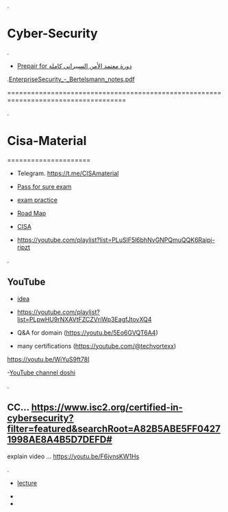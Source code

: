 .

# Cyber-Security

.


- [ Prepair for دورة معتمد الأمن السيبراني كاملة](https://www.youtube.com/watch?v=WiYuS9ft78I)


.[EnterpriseSecurity_-_Bertelsmann_notes.pdf](https://github.com/nancyalaswad90/Cyber-Security/files/14384128/EnterpriseSecurity_-_Bertelsmann_notes.pdf)


====================================================================================


.

# Cisa-Material

=====================


- Telegram. https://t.me/CISAmaterial

  
- [Pass for sure exam](https://www.linkedin.com/posts/ahmed-alsaket-974413197_%D8%A8%D8%A7%D8%B1%D9%83-%D8%A7%D9%84%D9%84%D9%87-%D8%AE%D9%8A%D8%B1%D8%A7-%D9%84%D9%85%D9%86-%D8%B1%D9%81%D8%B9%D9%87%D9%85-%D9%85%D8%AA%D9%86%D8%B3%D8%A7%D8%B4-%D8%AA%D8%B9%D9%85%D9%84-%D9%84%D8%A7%D9%8A%D9%83-activity-7104893490668408833-R986?utm_source=share&utm_medium=member_android)



- [exam practice](https://www.udemy.com/course/cisa-exam-practice-tests/)




- [Road Map](https://www.linkedin.com/posts/3lywafa_my-cisa-exam-experience-tips-for-aspiring-activity-7090650957314764800-won_?utm_source=share&utm_medium=member_android)




- [CISA](https://youtu.be/wDMHXmUoWRU)



- https://youtube.com/playlist?list=PLuSlF5l6bhNvGNPQmuQQK6Raipj-ripzt


.


## YouTube


- [idea](https://youtube.com/playlist?list=PLpwHU9rNXAVsG33LqlxnkKPI4JKBGNI08)
  

- https://youtube.com/playlist?list=PLpwHU9rNXAVtFZCZVriWp3EagfJtovXQ4
  

- Q&A for domain (https://youtu.be/5Eo6GVQT6A4)

  

- many certifications (https://youtube.com/@techvortexx)
  

https://youtu.be/WiYuS9ft78I



-[YouTube channel doshi](https://youtu.be/rbCJ3ceDuso)


.

## CC... https://www.isc2.org/certified-in-cybersecurity?filter=featured&searchRoot=A82B5ABE5FF04271998AE8A4B5D7DEFD#
explain video ...  https://youtu.be/F6jvnsKW1Hs


.

- [lecture](https://youtu.be/Jk79QJCxPkM)

- 
- 

